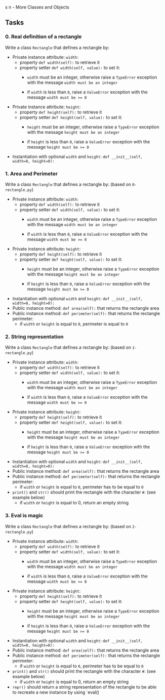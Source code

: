 s
n - More Classes and Objects
## Tasks

### 0. Real definition of a rectangle

Write a class  `Rectangle`  that defines a rectangle by:

-   Private instance attribute:  `width`:
    -   property  `def width(self):`  to retrieve it
    -   property setter  `def width(self, value):`  to set it:
        -   `width`  must be an integer, otherwise raise a  `TypeError`  exception with the message  `width must be an integer`  
            
        -   if  `width`  is less than  `0`, raise a  `ValueError`  exception with the message  `width must be >= 0`
-   Private instance attribute:  `height`:
    -   property  `def height(self):`  to retrieve it
    -   property setter  `def height(self, value):`  to set it:
        -   `height`  must be an integer, otherwise raise a  `TypeError`  exception with the message  `height must be an integer`  
            
        -   if  `height`  is less than  `0`, raise a  `ValueError`  exception with the message  `height must be >= 0`
-   Instantiation with optional  `width`  and  `height`:  `def __init__(self, width=0, height=0):`

### 1. Area and Perimeter

Write a class  `Rectangle`  that defines a rectangle by: (based on  `0-rectangle.py`)

-   Private instance attribute:  `width`:
    -   property  `def width(self):`  to retrieve it
    -   property setter  `def width(self, value):`  to set it:
        -   `width`  must be an integer, otherwise raise a  `TypeError`  exception with the message  `width must be an integer`  
            
        -   if  `width`  is less than  `0`, raise a  `ValueError`  exception with the message  `width must be >= 0`
-   Private instance attribute:  `height`:
    -   property  `def height(self):`  to retrieve it
    -   property setter  `def height(self, value):`  to set it:
        -   `height`  must be an integer, otherwise raise a  `TypeError`  exception with the message  `height must be an integer`  
            
        -   if  `height`  is less than  `0`, raise a  `ValueError`  exception with the message  `height must be >= 0`
-   Instantiation with optional  `width`  and  `height`:  `def __init__(self, width=0, height=0):`
-   Public instance method:  `def area(self):`  that returns the rectangle area
-   Public instance method:  `def perimeter(self):`  that returns the rectangle perimeter:
    -   if  `width`  or  `height`  is equal to  `0`, perimeter is equal to  `0`
### 2. String representation

Write a class  `Rectangle`  that defines a rectangle by: (based on  `1-rectangle.py`)

-   Private instance attribute:  `width`:
    -   property  `def width(self):`  to retrieve it
    -   property setter  `def width(self, value):`  to set it:
        -   `width`  must be an integer, otherwise raise a  `TypeError`  exception with the message  `width must be an integer`  
            
        -   if  `width`  is less than  `0`, raise a  `ValueError`  exception with the message  `width must be >= 0`
-   Private instance attribute:  `height`:
    -   property  `def height(self):`  to retrieve it
    -   property setter  `def height(self, value):`  to set it:
        -   `height`  must be an integer, otherwise raise a  `TypeError`  exception with the message  `height must be an integer`  
            
        -   if  `height`  is less than  `0`, raise a  `ValueError`  exception with the message  `height must be >= 0`
-   Instantiation with optional  `width`  and  `height`:  `def __init__(self, width=0, height=0):`
-   Public instance method:  `def area(self):`  that returns the rectangle area
-   Public instance method:  `def perimeter(self):`  that returns the rectangle perimeter:
    -   if  `width`  or  `height`  is equal to  `0`, perimeter has to be equal to  `0`
-   `print()`  and  `str()`  should print the rectangle with the character  `#`: (see example below)
    -   if  `width`  or  `height`  is equal to 0, return an empty string
### 3. Eval is magic

Write a class  `Rectangle`  that defines a rectangle by: (based on  `2-rectangle.py`)

-   Private instance attribute:  `width`:
    -   property  `def width(self):`  to retrieve it
    -   property setter  `def width(self, value):`  to set it:
        -   `width`  must be an integer, otherwise raise a  `TypeError`  exception with the message  `width must be an integer`  
            
        -   if  `width`  is less than  `0`, raise a  `ValueError`  exception with the message  `width must be >= 0`
-   Private instance attribute:  `height`:
    -   property  `def height(self):`  to retrieve it
    -   property setter  `def height(self, value):`  to set it:
        -   `height`  must be an integer, otherwise raise a  `TypeError`  exception with the message  `height must be an integer`  
            
        -   if  `height`  is less than  `0`, raise a  `ValueError`  exception with the message  `height must be >= 0`
-   Instantiation with optional  `width`  and  `height`:  `def __init__(self, width=0, height=0):`
-   Public instance method:  `def area(self):`  that returns the rectangle area
-   Public instance method:  `def perimeter(self):`  that returns the rectangle perimeter:
    -   if  `width`  or  `height`  is equal to  `0`, perimeter has to be equal to  `0`
-   `print()`  and  `str()`  should print the rectangle with the character  `#`: (see example below)
    -   if  `width`  or  `height`  is equal to 0, return an empty string
-   `repr()`  should return a string representation of the rectangle to be able to recreate a new instance by using  `eval()

